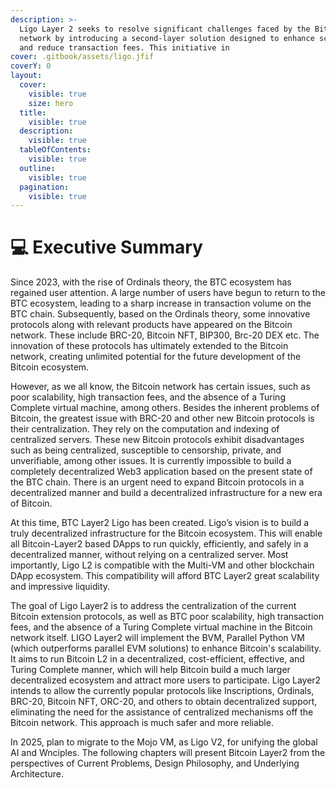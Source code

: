 ```yaml
---
description: >-
  Ligo Layer 2 seeks to resolve significant challenges faced by the Bitcoin
  network by introducing a second-layer solution designed to enhance scalability
  and reduce transaction fees. This initiative in
cover: .gitbook/assets/ligo.jfif
coverY: 0
layout:
  cover:
    visible: true
    size: hero
  title:
    visible: true
  description:
    visible: true
  tableOfContents:
    visible: true
  outline:
    visible: true
  pagination:
    visible: true
---
```


# 💻 Executive Summary

Since 2023, with the rise of Ordinals theory, the BTC ecosystem has regained user attention. A large number of users have begun to return to the BTC ecosystem, leading to a sharp increase in transaction volume on the BTC chain. Subsequently, based on the Ordinals theory, some innovative protocols along with relevant products have appeared on the Bitcoin network. These include BRC-20, Bitcoin NFT, BIP300, Brc-20 DEX etc. The innovation of these protocols has ultimately extended to the Bitcoin network, creating unlimited potential for the future development of the Bitcoin ecosystem.

&#x20;     However, as we all know, the Bitcoin network has certain issues, such as poor scalability, high transaction fees, and the absence of a Turing Complete virtual machine, among others. Besides the inherent problems of Bitcoin, the greatest issue with BRC-20 and other new Bitcoin protocols is their centralization. They rely on the computation and indexing of centralized servers. These new Bitcoin protocols exhibit disadvantages such as being centralized, susceptible to censorship, private, and unverifiable, among other issues. It is currently impossible to build a completely decentralized Web3 application based on the present state of the BTC chain. There is an urgent need to expand Bitcoin protocols in a decentralized manner and build a decentralized infrastructure for a new era of Bitcoin.

&#x20;       At this time, BTC Layer2 Ligo has been created. Ligo’s vision is to build a truly decentralized infrastructure for the Bitcoin ecosystem. This will enable all Bitcoin-Layer2 based DApps to run quickly, efficiently, and safely in a decentralized manner, without relying on a centralized server. Most importantly, Ligo L2 is compatible with the Multi-VM and other blockchain DApp ecosystem. This compatibility will afford BTC Layer2 great scalability and impressive liquidity.

The goal of Ligo Layer2 is to address the centralization of the current Bitcoin extension protocols, as well as BTC poor scalability, high transaction fees, and the absence of a Turing Complete virtual machine in the Bitcoin network itself. LIGO Layer2 will implement the BVM, Parallel Python VM (which outperforms parallel EVM solutions) to enhance Bitcoin's scalability. It aims to run Bitcoin L2 in a decentralized, cost-efficient, effective, and Turing Complete manner, which will help Bitcoin build a much larger decentralized ecosystem and attract more users to participate. Ligo Layer2 intends to allow the currently popular protocols like Inscriptions, Ordinals, BRC-20, Bitcoin NFT, ORC-20, and others to obtain decentralized support, eliminating the need for the assistance of centralized mechanisms off the Bitcoin network. This approach is much safer and more reliable.

In 2025, plan to migrate to the Mojo VM, as Ligo V2, for unifying the global AI and Wnciples. The following chapters will present Bitcoin Layer2 from the perspectives of Current Problems, Design Philosophy, and Underlying Architecture.

